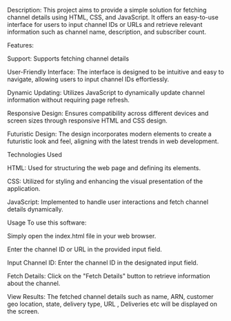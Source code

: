 Description:
This project aims to provide a simple solution for fetching channel details using HTML, CSS, and JavaScript. It offers an easy-to-use interface for users to input channel IDs or URLs and retrieve relevant information such as channel name, description, and subscriber count.

Features:

Support: Supports fetching channel details 

User-Friendly Interface: The interface is designed to be intuitive and easy to navigate, allowing users to input channel IDs effortlessly.

Dynamic Updating: Utilizes JavaScript to dynamically update channel information without requiring page refresh.

Responsive Design: Ensures compatibility across different devices and screen sizes through responsive HTML and CSS design.

Futuristic Design: The design incorporates modern elements to create a futuristic look and feel, aligning with the latest trends in web development.



Technologies Used

HTML: Used for structuring the web page and defining its elements.

CSS: Utilized for styling and enhancing the visual presentation of the application.

JavaScript: Implemented to handle user interactions and fetch channel details dynamically.



Usage
To use this software:

Simply open the index.html file in your web browser.

Enter the channel ID or URL in the provided input field.

Input Channel ID: Enter the channel ID in the designated input field.

Fetch Details: Click on the "Fetch Details" button to retrieve information about the channel.

View Results: The fetched channel details such as name, ARN, customer geo location, state, delivery type, URL , Deliveries etc will be displayed on the screen.


